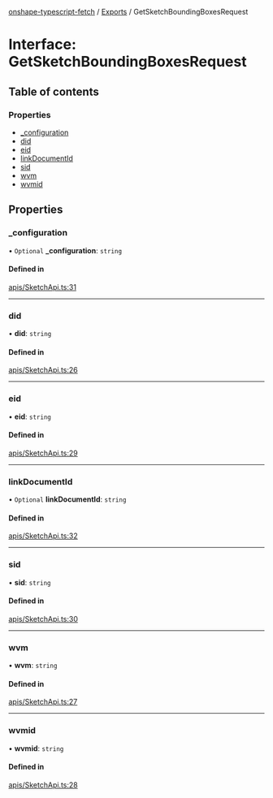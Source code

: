 [onshape-typescript-fetch](../README.md) / [Exports](../modules.md) / GetSketchBoundingBoxesRequest

# Interface: GetSketchBoundingBoxesRequest

## Table of contents

### Properties

- [\_configuration](GetSketchBoundingBoxesRequest.md#_configuration)
- [did](GetSketchBoundingBoxesRequest.md#did)
- [eid](GetSketchBoundingBoxesRequest.md#eid)
- [linkDocumentId](GetSketchBoundingBoxesRequest.md#linkdocumentid)
- [sid](GetSketchBoundingBoxesRequest.md#sid)
- [wvm](GetSketchBoundingBoxesRequest.md#wvm)
- [wvmid](GetSketchBoundingBoxesRequest.md#wvmid)

## Properties

### \_configuration

• `Optional` **\_configuration**: `string`

#### Defined in

[apis/SketchApi.ts:31](https://github.com/toebes/onshape-typescript-fetch/blob/3e11ae1/apis/SketchApi.ts#L31)

___

### did

• **did**: `string`

#### Defined in

[apis/SketchApi.ts:26](https://github.com/toebes/onshape-typescript-fetch/blob/3e11ae1/apis/SketchApi.ts#L26)

___

### eid

• **eid**: `string`

#### Defined in

[apis/SketchApi.ts:29](https://github.com/toebes/onshape-typescript-fetch/blob/3e11ae1/apis/SketchApi.ts#L29)

___

### linkDocumentId

• `Optional` **linkDocumentId**: `string`

#### Defined in

[apis/SketchApi.ts:32](https://github.com/toebes/onshape-typescript-fetch/blob/3e11ae1/apis/SketchApi.ts#L32)

___

### sid

• **sid**: `string`

#### Defined in

[apis/SketchApi.ts:30](https://github.com/toebes/onshape-typescript-fetch/blob/3e11ae1/apis/SketchApi.ts#L30)

___

### wvm

• **wvm**: `string`

#### Defined in

[apis/SketchApi.ts:27](https://github.com/toebes/onshape-typescript-fetch/blob/3e11ae1/apis/SketchApi.ts#L27)

___

### wvmid

• **wvmid**: `string`

#### Defined in

[apis/SketchApi.ts:28](https://github.com/toebes/onshape-typescript-fetch/blob/3e11ae1/apis/SketchApi.ts#L28)
